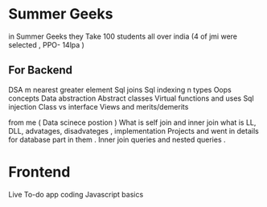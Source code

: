 # Summer Geeks 

in Summer Geeks they Take 100 students all over india (4 of jmi were selected , PPO- 14lpa )

## For Backend

DSA m nearest greater element 
Sql joins
Sql indexing n types
Oops concepts
Data abstraction
Abstract classes
Virtual functions and uses
Sql injection
Class vs interface
Views and merits/demerits

from me ( Data scinece postion )
What is self join and inner join
what is LL, DLL, advatages, disadvateges , implementation 
Projects and went in details for database part in them .
Inner join queries and nested queries .

# Frontend 

Live To-do app coding 
Javascript basics
